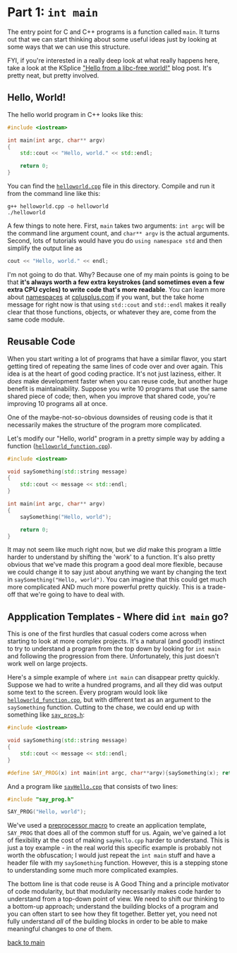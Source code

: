 # Part 1:  `int main`

The entry point for C and C++ programs is a function called `main`.  It turns out that we can start thinking about some useful ideas just by looking at some ways that we can use this structure.

FYI, if you're interested in a really deep look at what really happens here, take a look at the KSplice ["Hello from a libc-free world!"](https://blogs.oracle.com/ksplice/entry/hello_from_a_libc_free) blog post.  It's pretty neat, but pretty involved.

## Hello, World!

The hello world program in C++ looks like this:

```c++
#include <iostream>

int main(int argc, char** argv)
{
    std::cout << "Hello, world." << std::endl;

    return 0;
}
```

You can find the [`helloworld.cpp`](part1/helloworld.cpp) file in this directory.  Compile and run it from the command line like this:

    g++ helloworld.cpp -o helloworld
    ./helloworld
    
A few things to note here.  First, `main` takes two arguments: `int argc` will be the command line argument count, and `char** argv` is the actual arguments.  Second, lots of tutorials would have you do `using namespace std` and then simplify the output line as
 
```c++
cout << "Hello, world." << endl;
```

I'm not going to do that.  Why?  Because one of my main points is going to be that **it's always worth a few extra keystrokes (and sometimes even a few extra CPU cycles) to write code that's more readable**.  You can learn more about [namespaces](http://www.cplusplus.com/doc/tutorial/namespaces/) at [cplusplus.com](http://cplusplus.com) if you want, but the take home message for right now is that using `std::cout` and `std::endl` makes it really clear that those functions, objects, or whatever they are, come from the same code module.

## Reusable Code

When you start writing a lot of programs that have a similar flavor, you start getting tired of repeating the same lines of code over and over again.  This idea is at the heart of good coding practice.  It's not just laziness, either.  It *does* make development faster when you can reuse code, but another huge benefit is maintainability.  Suppose you write 10 programs that use the same shared piece of code; then, when you improve that shared code, you're improving 10 programs all at once.

One of the maybe-not-so-obvious downsides of reusing code is that it necessarily makes the structure of the program more complicated.

Let's modify our "Hello, world" program in a pretty simple way by adding a function ([`helloworld_function.cpp`](part1/helloworld_function.cpp)).

```c++
#include <iostream>

void saySomething(std::string message)
{
    std::cout << message << std::endl;
}

int main(int argc, char** argv)
{
    saySomething("Hello, world");

    return 0;
}
```

It may not seem like much right now, but we *did* make this program a little harder to understand by shifting the 'work' to a function.  It's also pretty obvious that we've made this program a good deal more flexible, because we could change it to say just about anything we want by changing the text in `saySomething("Hello, world")`.  You can imagine that this could get much more complicated AND much more powerful pretty quickly.  This is a trade-off that we're going to have to deal with.

## Appplication Templates - Where did `int main` go?

This is one of the first hurdles that casual coders come across when starting to look at more complex projects.  It's a natural (and good!) instinct to try to understand a program from the top down by looking for `int main` and following the progression from there.  Unfortunately, this just doesn't work well on large projects. 

Here's a simple example of where `int main` can disappear pretty quickly.  Suppose we had to write a hundred programs, and all they did was output some text to the screen.  Every program would look like [`helloworld_function.cpp`](part1/helloworld_function.cpp), but with different text as an argument to the `saySomething` function.  Cutting to the chase, we could end up with something like [`say_prog.h`](part1/say_prog.h):

```c++
#include <iostream>

void saySomething(std::string message)
{
    std::cout << message << std::endl;
}

#define SAY_PROG(x) int main(int argc, char**argv){saySomething(x); return 0;}
```

And a program like [`sayHello.cpp`](part1/sayHello.cpp) that consists of two lines:

```c++
#include "say_prog.h"

SAY_PROG("Hello, world");
```

We've used a [preprocessor macro](http://www.cplusplus.com/doc/tutorial/preprocessor/) to create an application template, `SAY_PROG` that does all of the common stuff for us.  Again, we've gained a lot of flexibility at the cost of making `sayHello.cpp` harder to understand.  This is just a toy example - in the real world this specific example is probably not worth the obfuscation; I would just repeat the `int main` stuff and have a header file with my `saySomething` function.  However, this is a stepping stone to understanding some much more complicated examples.

The bottom line is that code reuse is A Good Thing and a principle motivator of code modularity, but that modularity necessarily makes code harder to understand from a top-down point of view.  We need to shift our thinking to a bottom-up approach; understand the building blocks of a program and you can often start to see how they fit together.  Better yet, you need not fully understand *all* of the building blocks in order to be able to make meaningful changes to *one* of them.

[back to main](https://github.com/dantswain/cpp-for-engineers)
